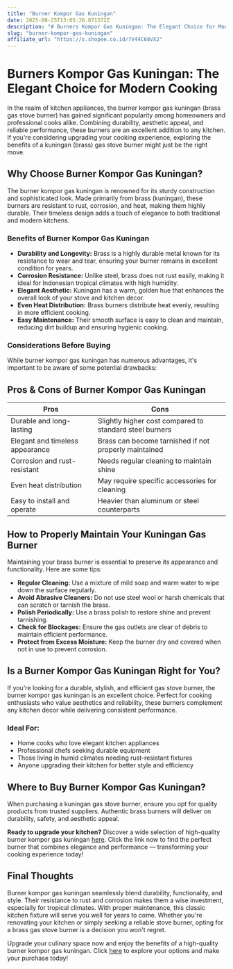 ```yaml
---
title: "Burner Kompor Gas Kuningan"
date: 2025-08-25T13:05:26.871372Z
description: "# Burners Kompor Gas Kuningan: The Elegant Choice for Modern Cooking..."
slug: "burner-kompor-gas-kuningan"
affiliate_url: "https://s.shopee.co.id/7V44C68VX2"
---
```

# Burners Kompor Gas Kuningan: The Elegant Choice for Modern Cooking

In the realm of kitchen appliances, the burner kompor gas kuningan (brass gas stove burner) has gained significant popularity among homeowners and professional cooks alike. Combining durability, aesthetic appeal, and reliable performance, these burners are an excellent addition to any kitchen. If you're considering upgrading your cooking experience, exploring the benefits of a kuningan (brass) gas stove burner might just be the right move.

## Why Choose Burner Kompor Gas Kuningan?

The burner kompor gas kuningan is renowned for its sturdy construction and sophisticated look. Made primarily from brass (kuningan), these burners are resistant to rust, corrosion, and heat, making them highly durable. Their timeless design adds a touch of elegance to both traditional and modern kitchens.

### Benefits of Burner Kompor Gas Kuningan

- **Durability and Longevity:** Brass is a highly durable metal known for its resistance to wear and tear, ensuring your burner remains in excellent condition for years.
- **Corrosion Resistance:** Unlike steel, brass does not rust easily, making it ideal for Indonesian tropical climates with high humidity.
- **Elegant Aesthetic:** Kuningan has a warm, golden hue that enhances the overall look of your stove and kitchen decor.
- **Even Heat Distribution:** Brass burners distribute heat evenly, resulting in more efficient cooking.
- **Easy Maintenance:** Their smooth surface is easy to clean and maintain, reducing dirt buildup and ensuring hygienic cooking.

### Considerations Before Buying

While burner kompor gas kuningan has numerous advantages, it's important to be aware of some potential drawbacks:

## Pros & Cons of Burner Kompor Gas Kuningan

| Pros                                              | Cons                                                       |
|---------------------------------------------------|--------------------------------------------------------------|
| Durable and long-lasting                         | Slightly higher cost compared to standard steel burners     |
| Elegant and timeless appearance                   | Brass can become tarnished if not properly maintained     |
| Corrosion and rust-resistant                     | Needs regular cleaning to maintain shine                   |
| Even heat distribution                            | May require specific accessories for cleaning             |
| Easy to install and operate                        | Heavier than aluminum or steel counterparts               |

## How to Properly Maintain Your Kuningan Gas Burner

Maintaining your brass burner is essential to preserve its appearance and functionality. Here are some tips:

- **Regular Cleaning:** Use a mixture of mild soap and warm water to wipe down the surface regularly.
- **Avoid Abrasive Cleaners:** Do not use steel wool or harsh chemicals that can scratch or tarnish the brass.
- **Polish Periodically:** Use a brass polish to restore shine and prevent tarnishing.
- **Check for Blockages:** Ensure the gas outlets are clear of debris to maintain efficient performance.
- **Protect from Excess Moisture:** Keep the burner dry and covered when not in use to prevent corrosion.

## Is a Burner Kompor Gas Kuningan Right for You?

If you're looking for a durable, stylish, and efficient gas stove burner, the burner kompor gas kuningan is an excellent choice. Perfect for cooking enthusiasts who value aesthetics and reliability, these burners complement any kitchen decor while delivering consistent performance.

### Ideal For:
- Home cooks who love elegant kitchen appliances
- Professional chefs seeking durable equipment
- Those living in humid climates needing rust-resistant fixtures
- Anyone upgrading their kitchen for better style and efficiency

## Where to Buy Burner Kompor Gas Kuningan?

When purchasing a kuningan gas stove burner, ensure you opt for quality products from trusted suppliers. Authentic brass burners will deliver on durability, safety, and aesthetic appeal.

**Ready to upgrade your kitchen?** Discover a wide selection of high-quality burner kompor gas kuningan [here](https://s.shopee.co.id/7V44C68VX2). Click the link now to find the perfect burner that combines elegance and performance — transforming your cooking experience today!

## Final Thoughts

Burner kompor gas kuningan seamlessly blend durability, functionality, and style. Their resistance to rust and corrosion makes them a wise investment, especially for tropical climates. With proper maintenance, this classic kitchen fixture will serve you well for years to come. Whether you're renovating your kitchen or simply seeking a reliable stove burner, opting for a brass gas stove burner is a decision you won't regret.

Upgrade your culinary space now and enjoy the benefits of a high-quality burner kompor gas kuningan. Click [here](https://s.shopee.co.id/7V44C68VX2) to explore your options and make your purchase today!